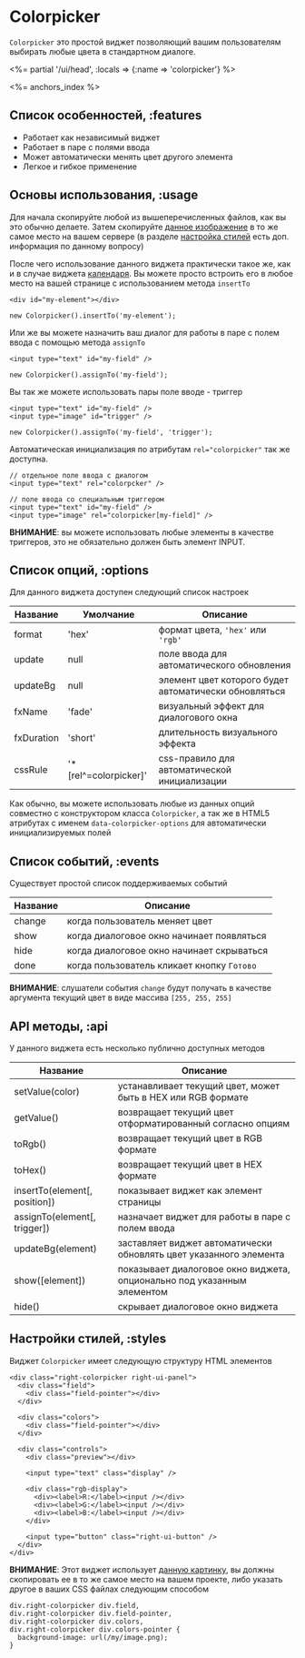 # Colorpicker

`Colorpicker` это простой виджет позволяющий вашим пользователям выбирать
любые цвета в стандартном диалоге.

<%= partial '/ui/head', :locals => {:name => 'colorpicker'} %>

<%= anchors_index %>

## Список особенностей, :features

 * Работает как независимый виджет
 * Работает в паре с полями ввода
 * Может автоматически менять цвет другого элемента
 * Легкое и гибкое применение

## Основы использования, :usage

Для начала скопируйте любой из вышеперечисленных файлов, как вы это обычно
делаете. Затем скопируйте [данное изображение](/images/rightjs-ui/colorpicker.png)
в то же самое место на вашем сервере (в разделе [настройка стилей](#styles)
есть доп. информация по данному вопросу)

После чего использование данного виджета практически такое же, как и в случае
виджета [календаря](/ui/calendar). Вы можете просто встроить его в любое место
на вашей странице с использованием метода `insertTo`

    <div id="my-element"></div>
    
    new Colorpicker().insertTo('my-element');

Или же вы можете назначить ваш диалог для работы в паре с полем ввода с 
помощью метода `assignTo`

    <input type="text" id="my-field" />
    
    new Colorpicker().assignTo('my-field');

Вы так же можете использовать пары поле вводе - триггер

    <input type="text" id="my-field" />
    <input type="image" id="trigger" />
    
    new Colorpicker().assignTo('my-field', 'trigger');

Автоматическая инициализация по атрибутам `rel="colorpicker"` так же доступна.

    // отдельное поле ввода с диалогом
    <input type="text" rel="colorpcker" />
    
    // поле ввода со специальным триггером
    <input type="text" id="my-field" />
    <input type="image" rel="colorpicker[my-field]" />

__ВНИМАНИЕ__: вы можете использовать любые элементы в качестве триггеров, это
не обязательно должен быть элемент INPUT.


## Список опций, :options

Для данного виджета доступен следующий список настроек

Название   | Умолчание | Описание
-----------|-----------|-------------------------------------------------
format     | 'hex'     | формат цвета, `'hex'` или `'rgb'`
update     | null      | поле ввода для автоматического обновления
updateBg   | null      | элемент цвет которого будет автоматически обновляться
fxName     | 'fade'    | визуальный эффект для диалогового окна
fxDuration | 'short'   | длительность визуального эффекта
cssRule    | '\*\[rel^=colorpicker\]' | css-правило для автоматической инициализации

Как обычно, вы можете использовать любые из данных опций совместно с 
конструктором класса `Colorpicker`, а так же в HTML5 атрибутах с именем
`data-colorpicker-options` для автоматически инициализируемых полей


## Список событий, :events

Существует простой список поддерживаемых событий

Название | Описание
---------|-----------------------------------------------------
change   | когда пользователь меняет цвет
show     | когда диалоговое окно начинает появляться
hide     | когда диалоговое окно начинает скрываться
done     | когда пользователь кликает кнопку `Готово`

__ВНИМАНИЕ__: слушатели события `change` будут получать в качестве аргумента
текущий цвет в виде массива `[255, 255, 255]`


## API методы, :api

У данного виджета есть несколько публично доступных методов

Название          | Описание
------------------|-------------------------------------------------------
setValue(color)   | устанавливает текущий цвет, может быть в HEX или RGB формате
getValue()        | возвращает текущий цвет отформатированный согласно опциям
toRgb()           | возвращает текущий цвет в RGB формате
toHex()           | возвращает текущий цвет в HEX формате
insertTo(element\[, position\]) | показывает виджет как элемент страницы
assignTo(element\[, trigger\])  | назначает виджет для работы в паре с полeм ввода
updateBg(element) | заставляет виджет автоматически обновлять цвет указанного элемента
show(\[element\]) | показывает диалоговое окно виджета, опционально под указанным элементом
hide()            | скрывает диалоговое окно виджета


## Настройки стилей, :styles

Виджет `Colorpicker` имеет следующую структуру HTML элементов

    <div class="right-colorpicker right-ui-panel">
      <div class="field">
        <div class="field-pointer"></div>
      </div>
      
      <div class="colors">
        <div class="field-pointer"></div>
      </div>
      
      <div class="controls">
        <div class="preview"></div>
        
        <input type="text" class="display" />
        
        <div class="rgb-display">
          <div><label>R:</label><input /></div>
          <div><label>G:</label><input /></div>
          <div><label>B:</label><input /></div>
        </div>
        
        <input type="button" class="right-ui-button" />
      </div>
    </div>

__ВНИМАНИЕ__: Этот виджет использует
[данную картинку](/images/rightjs-ui/colorpicker.png), вы должны скопировать
ее в то же самое место на вашем проекте, либо указать другое в ваших CSS
файлах следующим способом

    div.right-colorpicker div.field,
    div.right-colorpicker div.field-pointer,
    div.right-colorpicker div.colors,
    div.right-colorpicker div.colors-pointer {
      background-image: url(/my/image.png);
    }
    


